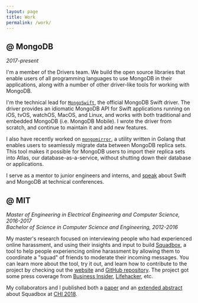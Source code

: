 ```yaml
---
layout: page
title: Work
permalink: /work/
---
```


## **@ MongoDB**
*2017-present*

I'm a member of the Drivers team. We build the open source libraries that enable users of all programming languages to use MongoDB in their applications, along with a number of other driver-like tools for working with MongoDB.

I'm the technical lead for [`MongoSwift`](https://www.github.com/mongodb/mongo-swift-driver), the official MongoDB Swift driver. The driver provides an idiomatic MongoDB API for Swift applications running on iOS, tvOS, watchOS, MacOS, and Linux, and works with both traditional and embedded MongoDB (i.e. MongoDB Mobile). I wrote the driver from scratch, and continue to maintain it and add new features.

I also have recently worked on [`mongomirror`](https://docs.atlas.mongodb.com/import/mongomirror/), a utility written in Golang that enables users to seamlessly migrate data between MongoDB replica sets. This tool makes it possible for MongoDB users to import their replica sets into Atlas, our database-as-a-service, without shutting down their database or applications.

I serve as a mentor to junior engineers and interns, and [speak](/speaking) about Swift and MongoDB at technical conferences.

## **@ MIT**
*Master of Engineering in Electrical Engineering and Computer Science, 2016-2017*<br>
*Bachelor of Science in Computer Science and Engineering, 2012-2016*

My master's research focused on interviewing people who had experienced online harassment, and using their insights and input to build [Squadbox](https://squadbox.org), a tool to help people experiencing online harassment by allowing them to coordinate a "squad" of friends to moderate their incoming messages.
You can learn more about the tool, try it out, and learn how to contribute to the project by checking out the [website](https://squadbox.org) and [GitHub repository](https://www.github.com/amyxzhang/squadbox).
The project got some press coverage from [Business Insider](http://www.businessinsider.com/mit-researchers-squadbox-lets-friends-combat-online-harassment-2018-4), [Lifehacker](https://lifehacker.com/recruit-your-friends-to-stop-online-harassment-1825041913), etc.

My collaborators and I published both a [paper](/files/squadbox-paper.pdf) and an [extended abstract](/files/squadbox-demo.pdf) about Squadbox at [CHI 2018](https://www.chi2018.acm.org).